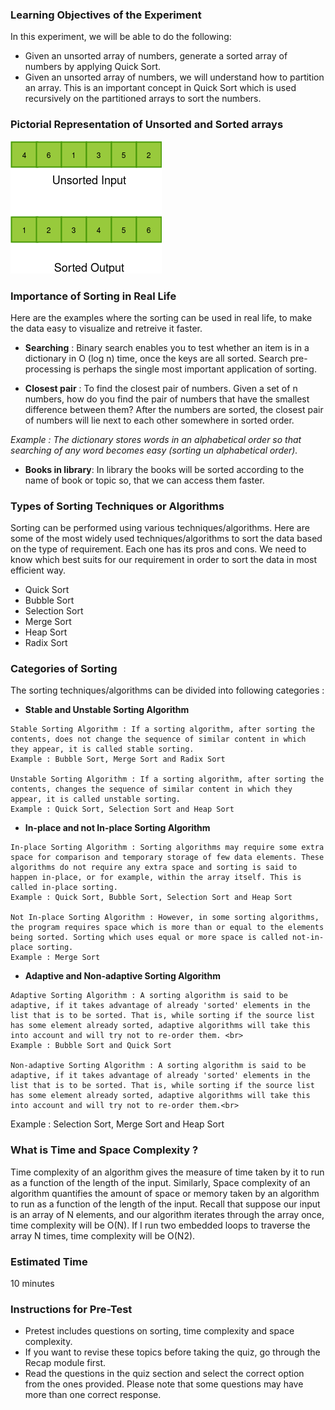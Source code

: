 ### Learning Objectives of the Experiment

In this experiment, we will be able to do the following:

  -  Given an unsorted array of numbers, generate a sorted array of numbers by applying Quick Sort.
  - Given an unsorted array of numbers, we will understand how to partition an array. This is an important concept in Quick Sort which is used recursively on the partitioned arrays to sort the numbers.

### Pictorial Representation of Unsorted and Sorted arrays 
<img src="images/array-example.png"/>

### Importance of Sorting in Real Life

Here are the examples where the sorting can be used in real life, to make the data easy to visualize and retreive it faster.

   - **Searching** : Binary search enables you to test whether an item is in a dictionary in O (log n) time, once the keys are all sorted. Search pre-processing is perhaps the single most important application of sorting.

   - **Closest pair** : To find the closest pair of numbers. Given a set of n numbers, how do you find the pair of numbers that have the smallest difference between them? After the numbers are sorted, the closest pair of numbers will lie next to each other somewhere in sorted order.
    
*Example : The dictionary stores words in an alphabetical order so that searching of any word becomes easy (sorting un alphabetical order).*

   - **Books in library**: In library the books will be sorted according to the name of book or topic so, that we can access them faster.

### Types of Sorting Techniques or Algorithms

Sorting can be performed using various techniques/algorithms. Here are some of the most widely used techniques/algorithms to sort the data based on the type of requirement. Each one has its pros and cons. We need to know which best suits for our requirement in order to sort the data in most efficient way.

  -  Quick Sort
  -  Bubble Sort
  -  Selection Sort
  -  Merge Sort
  -  Heap Sort
  -  Radix Sort

### Categories of Sorting

The sorting techniques/algorithms can be divided into following categories :

   - **Stable and Unstable Sorting Algorithm**

    Stable Sorting Algorithm : If a sorting algorithm, after sorting the contents, does not change the sequence of similar content in which they appear, it is called stable sorting.
    Example : Bubble Sort, Merge Sort and Radix Sort

    Unstable Sorting Algorithm : If a sorting algorithm, after sorting the contents, changes the sequence of similar content in which they appear, it is called unstable sorting.
    Example : Quick Sort, Selection Sort and Heap Sort
   - **In-place and not In-place Sorting Algorithm**

    In-place Sorting Algorithm : Sorting algorithms may require some extra space for comparison and temporary storage of few data elements. These algorithms do not require any extra space and sorting is said to happen in-place, or for example, within the array itself. This is called in-place sorting.
    Example : Quick Sort, Bubble Sort, Selection Sort and Heap Sort

    Not In-place Sorting Algorithm : However, in some sorting algorithms, the program requires space which is more than or equal to the elements being sorted. Sorting which uses equal or more space is called not-in-place sorting.
    Example : Merge Sort
   - **Adaptive and Non-adaptive Sorting Algorithm**

    Adaptive Sorting Algorithm : A sorting algorithm is said to be adaptive, if it takes advantage of already 'sorted' elements in the list that is to be sorted. That is, while sorting if the source list has some element already sorted, adaptive algorithms will take this into account and will try not to re-order them. <br>
    Example : Bubble Sort and Quick Sort

    Non-adaptive Sorting Algorithm : A sorting algorithm is said to be adaptive, if it takes advantage of already 'sorted' elements in the list that is to be sorted. That is, while sorting if the source list has some element already sorted, adaptive algorithms will take this into account and will try not to re-order them.<br>
    
 Example : Selection Sort, Merge Sort and Heap Sort

### What is Time and Space Complexity ?

Time complexity of an algorithm gives the measure of time taken by it to run as a function of the length of the input. Similarly, Space complexity of an algorithm quantifies the amount of space or memory taken by an algorithm to run as a function of the length of the input. Recall that suppose our input is an array of N elements, and our algorithm iterates through the array once, time complexity will be O(N). If I run two embedded loops to traverse the array N times, time complexity will be O(N2).

### Estimated Time

10 minutes
### Instructions for Pre-Test

   - Pretest includes questions on sorting, time complexity and space complexity.
   - If you want to revise these topics before taking the quiz, go through the Recap module first.
   - Read the questions in the quiz section and select the correct option from the ones provided. Please note that some questions may have more than one correct response.




